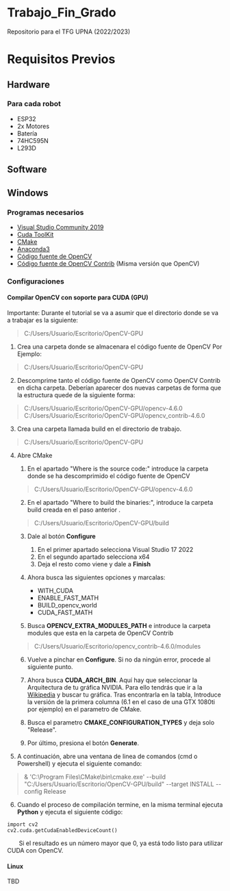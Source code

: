# Trabajo_Fin_Grado
Repositorio para el TFG UPNA (2022/2023)


# Requisitos Previos
## Hardware
### Para cada robot
- ESP32
- 2x Motores
- Batería
- 74HC595N
- L293D
  
###
## Software
## Windows
### Programas necesarios
- [Visual Studio Community 2019](https://visualstudio.microsoft.com/es/vs/older-downloads/)
- [Cuda ToolKit](https://developer.nvidia.com/cuda-toolkit)
- [CMake](https://cmake.org/download/)
- [Anaconda3](https://www.anaconda.com/products/distribution)
- [Código fuente de OpenCV](https://github.com/opencv/opencv)
- [Código fuente de OpenCV Contrib](https://github.com/opencv/opencv_contrib) (Misma versión que OpenCV)


### Configuraciones
#### Compilar OpenCV con soporte para CUDA (GPU)
Importante:
Durante el tutorial se va a asumir que el directorio donde se va a trabajar es la siguiente:
>C:/Users/Usuario/Escritorio/OpenCV-GPU

1.  Crea una carpeta donde se almacenara el código fuente de OpenCV
Por Ejemplo: 
>C:/Users/Usuario/Escritorio/OpenCV-GPU

2.  Descomprime tanto el código fuente de OpenCV como OpenCV Contrib en dicha carpeta.
Deberían aparecer dos nuevas carpetas de forma que la estructura quede de la siguiente forma:
>C:/Users/Usuario/Escritorio/OpenCV-GPU/opencv-4.6.0\
>C:/Users/Usuario/Escritorio/OpenCV-GPU/opencv_contrib-4.6.0

3.  Crea una carpeta llamada build en el directorio de trabajo.
>C:/Users/Usuario/Escritorio/OpenCV-GPU

4.  Abre CMake
    1. En el apartado "Where is the source code:" introduce la carpeta donde se ha descomprimido el código fuente de OpenCV  
    > C:/Users/Usuario/Escritorio/OpenCV-GPU/opencv-4.6.0

    2. En el apartado "Where to build the binaries:", introduce la carpeta build creada en el paso anterior .
    >C:/Users/Usuario/Escritorio/OpenCV-GPU/build

    3. Dale al botón __Configure__
        1. En el primer apartado selecciona Visual Studio 17 2022
        2. En el segundo apartado selecciona x64
        3. Deja el resto como viene y dale a __Finish__

    4. Ahora busca las siguientes opciones y marcalas:
        * WITH_CUDA
        * ENABLE_FAST_MATH
        * BUILD_opencv_world
        * CUDA_FAST_MATH
    
    5. Busca __OPENCV_EXTRA_MODULES_PATH__ e introduce la carpeta modules que esta en la carpeta de OpenCV Contrib
    >C:/Users/Usuario/Escritorio/opencv_contrib-4.6.0/modules

    6. Vuelve a pinchar en __Configure__. Si no da ningún error, procede al siguiente punto.

    7. Ahora busca __CUDA_ARCH_BIN__. Aquí hay que seleccionar la Arquitectura de tu gráfica NVIDIA. Para ello tendrás que ir a la [Wikipedia](https://en.wikipedia.org/wiki/CUDA) y buscar tu gráfica. Tras encontrarla en la tabla, Introduce la versión de la primera columna (6.1 en el caso de una GTX 1080ti por ejemplo) en el parametro de CMake.     
    8. Busca el parametro __CMAKE_CONFIGURATION_TYPES__ y deja solo "Release".
    9. Por último, presiona el botón __Generate__.

5. A continuación, abre una ventana de linea de comandos (cmd o Powershell) y ejecuta el siguiente comando:
> & 'C:\Program Files\CMake\bin\cmake.exe' --build "C:/Users/Usuario/Escritorio/OpenCV-GPU/build" --target INSTALL --config Release

6. Cuando el proceso de compilación termine, en la misma terminal ejecuta __Python__ y ejecuta el siguiente código:
```
import cv2
cv2.cuda.getCudaEnabledDeviceCount()
```
&nbsp;&nbsp;&nbsp;&nbsp;&nbsp;&nbsp;
Si el resultado es un número mayor que 0, ya está todo listo para utilizar CUDA con OpenCV.  

#### Linux
TBD